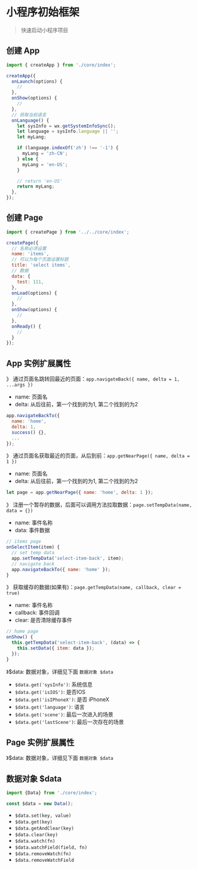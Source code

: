 # 小程序初始框架

> 快速启动小程序项目

## 创建 App

```js
import { createApp } from './core/index';

createApp({
  onLaunch(options) {
    //
  },
  onShow(options) {
    //
  },
  // 获取当前语言
  onLanguage() {
    let sysInfo = wx.getSystemInfoSync();
    let language = sysInfo.language || '';
    let myLang;

    if (language.indexOf('zh') !== '-1') {
      myLang = 'zh-CN';
    } else {
      myLang = 'en-US';
    }

    // return 'en-US'
    return myLang;
  },
});
```

## 创建 Page

```js
import { createPage } from '../../core/index';

createPage({
  // 名称必须设置
  name: 'items',
  // 可以为每个页面设置标题
  title: 'select items',
  // 数据
  data: {
    test: 111,
  },
  onLoad(options) {
    //
  },
  onShow(options) {
    //
  },
  onReady() {
    //
  }
});
```

## App 实例扩展属性

》 通过页面名跳转回最近的页面：`app.navigateBack({ name, delta = 1, ...args })`

- name: 页面名
- delta: 从后往前，第一个找到的为1, 第二个找到的为2

```js
app.navigateBackTo({
  name: 'home',
  delta: 1,
  success() {},
  ...
});
```

》 通过页面名获取最近的页面，从后到前：`app.getNearPage({ name, delta = 1 })`

- name: 页面名
- delta: 从后往前，第一个找到的为1, 第二个找到的为2

```js
let page = app.getNearPage({ name: 'home', delta: 1 });
```

》 注册一个暂存的数据，后面可以调用方法拉取数据：`page.setTempData(name, data = {})`

- name: 事件名称
- data: 事件数据

```js
// items page
onSelectItem(item) {
  // set temp data
  app.setTempData('select-item-back', item);
  // navigate back
  app.navigateBackTo({ name: 'home' });
}
```

》 获取缓存的数据(如果有)：`page.getTempData(name, callback, clear = true)`

- name: 事件名称
- callback: 事件回调
- clear: 是否清除缓存事件

```js
// home page
onShow() {
  this.getTempData('select-item-back', (data) => {
    this.setData({ item: data });
  });
}
```

》$data: 数据对象，详细见下面 `数据对象 $data`

- `$data.get('sysInfo')`: 系统信息
- `$data.get('isIOS')`: 是否IOS
- `$data.get('isIPhoneX')`: 是否 iPhoneX
- `$data.get('language')`: 语言
- `$data.get('scene')`: 最后一次进入的场景
- `$data.get('lastScene')`: 最后一次存在的场景

## Page 实例扩展属性

》$data: 数据对象，详细见下面 `数据对象 $data`

## 数据对象 $data

```js
import {Data} from './core/index';

const $data = new Data();
```

- `$data.set(key, value)`
- `$data.get(key)`
- `$data.getAndClear(key)`
- `$data.clear(key)`
- `$data.watch(fn)`
- `$data.watchField(field, fn)`
- `$data.removeWatch(fn)`
- `$data.removeWatchField`